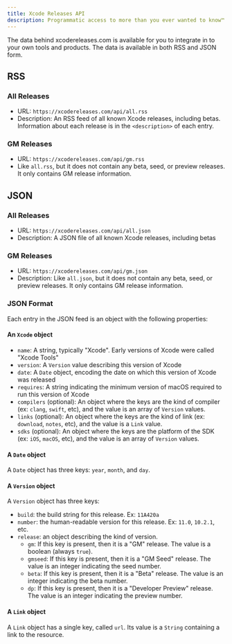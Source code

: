 ```yaml
---
title: Xcode Releases API
description: Programmatic access to more than you ever wanted to know™
---
```


The data behind xcodereleases.com is available for you to integrate in to your own tools and products. The data is available in both RSS and JSON form.

## RSS

### All Releases

- URL: `https://xcodereleases.com/api/all.rss`
- Description: An RSS feed of all known Xcode releases, including betas. Information about each release is in the `<description>` of each entry.

### GM Releases

- URL: `https://xcodereleases.com/api/gm.rss`
- Like `all.rss`, but it does not contain any beta, seed, or preview releases. It only contains GM release information.

## JSON

### All Releases

- URL: `https://xcodereleases.com/api/all.json`
- Description: A JSON file of all known Xcode releases, including betas

### GM Releases

- URL: `https://xcodereleases.com/api/gm.json`
- Description: Like `all.json`, but it does not contain any beta, seed, or preview releases. It only contains GM release information.

### JSON Format

Each entry in the JSON feed is an object with the following properties:

#### An `Xcode` object

- `name`: A string, typically "Xcode". Early versions of Xcode were called "Xcode Tools"
- `version`: A `Version` value describing this version of Xcode
- `date`: A `Date` object, encoding the date on which this version of Xcode was released
- `requires`: A string indicating the minimum version of macOS required to run this version of Xcode
- `compilers` (optional): An object where the keys are the kind of compiler (ex: `clang`, `swift`, etc), and the value is an array of `Version` values.
- `links` (optional): An object where the keys are the kind of link (ex: `download`, `notes`, etc), and the value is a `Link` value.
- `sdks` (optional): An object where the keys are the platform of the SDK (ex: `iOS`, `macOS`, etc), and the value is an array of `Version` values.

#### A `Date` object

A `Date` object has three keys: `year`, `month`, and `day`. 

#### A `Version` object

A `Version` object has three keys:

- `build`: the build string for this release. Ex: `11A420a`
- `number`: the human-readable version for this release. Ex: `11.0`, `10.2.1`, etc.
- `release`: an object describing the kind of version.
	- `gm`: If this key is present, then it is a "GM" release. The value is a boolean (always `true`).
    - `gmseed`: If this key is present, then it is a "GM Seed" release. The value is an integer indicating the seed number.
    - `beta`: If this key is present, then it is a "Beta" release. The value is an integer indicating the beta number.
    - `dp`: If this key is present, then it is a "Developer Preview" release. The value is an integer indicating the preview number.

#### A `Link` object

A `Link` object has a single key, called `url`. Its value is a `String` containing a link to the resource.